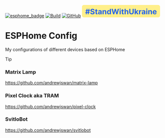 [![esphome_badge](https://img.shields.io/badge/ESPHome-Config-blue.svg)](https://esphome.io/)
[![Build](https://github.com/andrewjswan/esphome-config/actions/workflows/build.yaml/badge.svg)](https://github.com/andrewjswan/esphome-config/actions/workflows/build.yaml)
[![GitHub](https://img.shields.io/github/license/andrewjswan/esphome-config?color=blue)](https://github.com/andrewjswan/esphome-config/blob/master/LICENSE)
[![StandWithUkraine](https://raw.githubusercontent.com/vshymanskyy/StandWithUkraine/main/badges/StandWithUkraine.svg)](https://github.com/vshymanskyy/StandWithUkraine/blob/main/docs/README.md)

# ESPHome Config
My configurations of different devices based on ESPHome

> [!TIP]
> ### Matrix Lamp
> https://github.com/andrewjswan/matrix-lamp
> ### Pixel Clock aka TRAM
> https://github.com/andrewjswan/pixel-clock
> ### SvitloBot
> https://github.com/andrewjswan/svitlobot
